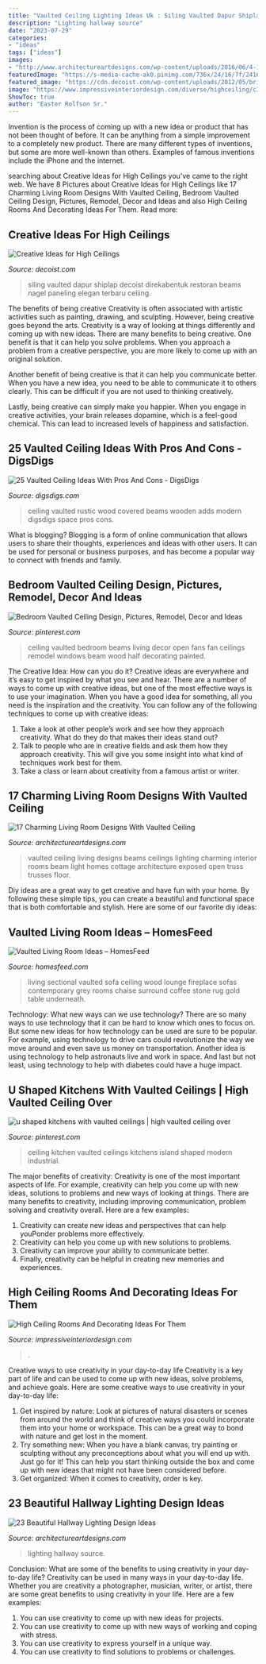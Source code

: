 ```yaml
---
title: "Vaulted Ceiling Lighting Ideas Uk : Siling Vaulted Dapur Shiplap Decoist Direkabentuk Restoran Beams Nagel Paneling Elegan Terbaru Celiing"
description: "Lighting hallway source"
date: "2023-07-29"
categories:
- "ideas"
tags: ["ideas"]
images:
- "http://www.architectureartdesigns.com/wp-content/uploads/2016/06/4-16.jpg"
featuredImage: "https://s-media-cache-ak0.pinimg.com/736x/24/16/7f/24167f765821771b474fb3076c39c927.jpg"
featured_image: "https://cdn.decoist.com/wp-content/uploads/2012/05/bright-living-room-with-high-ceiling.jpg"
image: "https://www.impressiveinteriordesign.com/diverse/highceiling/c32.jpg"
ShowToc: true
author: "Easter Rolfson Sr."
---
```



Invention is the process of coming up with a new idea or product that has not been thought of before. It can be anything from a simple improvement to a completely new product. There are many different types of inventions, but some are more well-known than others. Examples of famous inventions include the iPhone and the internet.

	

		
searching about Creative Ideas for High Ceilings you've came to the right web. We have 8 Pictures about Creative Ideas for High Ceilings like 17 Charming Living Room Designs With Vaulted Ceiling, Bedroom Vaulted Ceiling Design, Pictures, Remodel, Decor and Ideas and also High Ceiling Rooms And Decorating Ideas For Them. Read more:
		
    
## Creative Ideas For High Ceilings

<img loading=lazy src="https://cdn.decoist.com/wp-content/uploads/2012/05/bright-living-room-with-high-ceiling.jpg" onerror="this.onerror=null;this.src='https://tse2.mm.bing.net/th?id=OIP.9Awf5jE5XcMi6g60HLLFYQHaLH&amp;pid=15.1';" alt="Creative Ideas for High Ceilings">

_Source: decoist.com_

>siling vaulted dapur shiplap decoist direkabentuk restoran beams nagel paneling elegan terbaru celiing. 

	

The benefits of being creative
Creativity is often associated with artistic activities such as painting, drawing, and sculpting. However, being creative goes beyond the arts. Creativity is a way of looking at things differently and coming up with new ideas.
There are many benefits to being creative. One benefit is that it can help you solve problems. When you approach a problem from a creative perspective, you are more likely to come up with an original solution.

Another benefit of being creative is that it can help you communicate better. When you have a new idea, you need to be able to communicate it to others clearly. This can be difficult if you are not used to thinking creatively.

Lastly, being creative can simply make you happier. When you engage in creative activities, your brain releases dopamine, which is a feel-good chemical. This can lead to increased levels of happiness and satisfaction.

    
## 25 Vaulted Ceiling Ideas With Pros And Cons - DigsDigs

<img loading=lazy src="https://www.digsdigs.com/photos/2017/09/13-wood-covered-vaulted-ceiling-adds-a-cozy-rustic-touch-to-the-space.jpg" onerror="this.onerror=null;this.src='https://tse2.mm.bing.net/th?id=OIP.zTjiu_IsAYbA4RqBGoZEpwHaJ4&amp;pid=15.1';" alt="25 Vaulted Ceiling Ideas With Pros And Cons - DigsDigs">

_Source: digsdigs.com_

>ceiling vaulted rustic wood covered beams wooden adds modern digsdigs space pros cons. 

	

What is blogging?
Blogging is a form of online communication that allows users to share their thoughts, experiences and ideas with other users. It can be used for personal or business purposes, and has become a popular way to connect with friends and family.

    
## Bedroom Vaulted Ceiling Design, Pictures, Remodel, Decor And Ideas

<img loading=lazy src="https://s-media-cache-ak0.pinimg.com/736x/38/b9/07/38b9073a5bf343c3f1df0c563411840a.jpg" onerror="this.onerror=null;this.src='https://tse4.mm.bing.net/th?id=OIP.CmYff0sjxNDYJ6h6GEd3bwHaJ4&amp;pid=15.1';" alt="Bedroom Vaulted Ceiling Design, Pictures, Remodel, Decor and Ideas">

_Source: pinterest.com_

>ceiling vaulted bedroom beams living decor open fans fan ceilings remodel windows beam wood half decorating painted. 

	

The Creative Idea: How can you do it?
Creative ideas are everywhere and it’s easy to get inspired by what you see and hear. There are a number of ways to come up with creative ideas, but one of the most effective ways is to use your imagination. When you have a good idea for something, all you need is the inspiration and the creativity. You can follow any of the following techniques to come up with creative ideas:
1. Take a look at other people’s work and see how they approach creativity. What do they do that makes their ideas stand out?
2. Talk to people who are in creative fields and ask them how they approach creativity. This will give you some insight into what kind of techniques work best for them.
3. Take a class or learn about creativity from a famous artist or writer.

    
## 17 Charming Living Room Designs With Vaulted Ceiling

<img loading=lazy src="http://www.architectureartdesigns.com/wp-content/uploads/2016/06/4-16.jpg" onerror="this.onerror=null;this.src='https://tse3.mm.bing.net/th?id=OIP.5TGrPZHXk6n-Pe_vAUWhHQHaKc&amp;pid=15.1';" alt="17 Charming Living Room Designs With Vaulted Ceiling">

_Source: architectureartdesigns.com_

>vaulted ceiling living designs beams ceilings lighting charming interior rooms beam light homes cottage architecture exposed open truss trusses floor. 

	

Diy ideas are a great way to get creative and have fun with your home. By following these simple tips, you can create a beautiful and functional space that is both comfortable and stylish. Here are some of our favorite diy ideas: 

    
## Vaulted Living Room Ideas – HomesFeed

<img loading=lazy src="https://homesfeed.com/wp-content/uploads/2015/10/Contemporary-Living-Room-With-Sectional-Sofa-And-Standing-Lamp-White-Carpet.jpg" onerror="this.onerror=null;this.src='https://tse2.mm.bing.net/th?id=OIP.mmoVaTiYRsP0wHMd0J33xwHaLH&amp;pid=15.1';" alt="Vaulted Living Room Ideas – HomesFeed">

_Source: homesfeed.com_

>living sectional vaulted sofa ceiling wood lounge fireplace sofas contemporary grey rooms chaise surround coffee stone rug gold table underneath. 

	

Technology: What new ways can we use technology?
There are so many ways to use technology that it can be hard to know which ones to focus on. But some new ideas for how technology can be used are sure to be popular. For example, using technology to drive cars could revolutionize the way we move around and even save us money on transportation. Another idea is using technology to help astronauts live and work in space. And last but not least, using technology to help with diabetes could have a huge impact.

    
## U Shaped Kitchens With Vaulted Ceilings | High Vaulted Ceiling Over

<img loading=lazy src="https://s-media-cache-ak0.pinimg.com/736x/24/16/7f/24167f765821771b474fb3076c39c927.jpg" onerror="this.onerror=null;this.src='https://tse3.mm.bing.net/th?id=OIP.K_9RSDl3LLkeyIbS--d4jgDHEs&amp;pid=15.1';" alt="u shaped kitchens with vaulted ceilings | high vaulted ceiling over">

_Source: pinterest.com_

>ceiling kitchen vaulted ceilings kitchens island shaped modern industrial. 

	

The major benefits of creativity:
Creativity is one of the most important aspects of life. For example, creativity can help you come up with new ideas, solutions to problems and new ways of looking at things. There are many benefits to creativity, including improving communication, problem solving and creativity overall. Here are a few examples:
1) Creativity can create new ideas and perspectives that can help youPonder problems more effectively.
2) Creativity can help you come up with new solutions to problems.
3) Creativity can improve your ability to communicate better.
4) Finally, creativity can be helpful in creating new memories and experiences.

    
## High Ceiling Rooms And Decorating Ideas For Them

<img loading=lazy src="https://www.impressiveinteriordesign.com/diverse/highceiling/c32.jpg" onerror="this.onerror=null;this.src='https://tse3.mm.bing.net/th?id=OIP.6CZoi0lxfjVMYRgWbC51-AHaKx&amp;pid=15.1';" alt="High Ceiling Rooms And Decorating Ideas For Them">

_Source: impressiveinteriordesign.com_

>. 

	

Creative ways to use creativity in your day-to-day life
Creativity is a key part of life and can be used to come up with new ideas, solve problems, and achieve goals. Here are some creative ways to use creativity in your day-to-day life:
1. Get inspired by nature: Look at pictures of natural disasters or scenes from around the world and think of creative ways you could incorporate them into your home or workspace. This can be a great way to bond with nature and get lost in the moment.
2. Try something new: When you have a blank canvas, try painting or sculpting without any preconceptions about what you will end up with. Just go for it! This can help you start thinking outside the box and come up with new ideas that might not have been considered before.
3. Get organized: When it comes to creativity, order is key.

    
## 23 Beautiful Hallway Lighting Design Ideas

<img loading=lazy src="http://www.architectureartdesigns.com/wp-content/uploads/2013/12/1445.jpg" onerror="this.onerror=null;this.src='https://tse2.mm.bing.net/th?id=OIP.HLk-5LK6_KsmMFwoF-FW4wAAAA&amp;pid=15.1';" alt="23 Beautiful Hallway Lighting Design Ideas">

_Source: architectureartdesigns.com_

>lighting hallway source. 

	

Conclusion: What are some of the benefits to using creativity in your day-to-day life?
Creativity can be used in many ways in your day-to-day life. Whether you are creativity a photographer, musician, writer, or artist, there are some great benefits to using creativity in your life. Here are a few examples:
1. You can use creativity to come up with new ideas for projects.
2. You can use creativity to come up with new ways of working and coping with stress.
3. You can use creativity to express yourself in a unique way.
4. You can use creativity to find solutions to problems or challenges.


